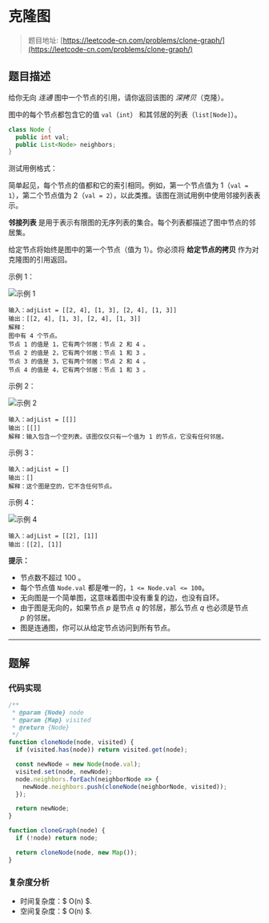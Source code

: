 # 克隆图

> 题目地址: [https://leetcode-cn.com/problems/clone-graph/](https://leetcode-cn.com/problems/clone-graph/)

## 题目描述

给你无向 *连通* 图中一个节点的引用，请你返回该图的 *深拷贝*（克隆）。

图中的每个节点都包含它的值 `val`（`int`） 和其邻居的列表（`list[Node]`）。

```java
class Node {
  public int val;
  public List<Node> neighbors;
}
```

测试用例格式：

简单起见，每个节点的值都和它的索引相同。例如，第一个节点值为 1（`val = 1`），第二个节点值为 2（`val = 2`），以此类推。该图在测试用例中使用邻接列表表示。

**邻接列表** 是用于表示有限图的无序列表的集合。每个列表都描述了图中节点的邻居集。

给定节点将始终是图中的第一个节点（值为 1）。你必须将 **给定节点的拷贝** 作为对克隆图的引用返回。

示例 1：

![示例 1](https://assets.leetcode-cn.com/aliyun-lc-upload/uploads/2020/02/01/133_clone_graph_question.png)

```
输入：adjList = [[2, 4], [1, 3], [2, 4], [1, 3]]
输出：[[2, 4], [1, 3], [2, 4], [1, 3]]
解释：
图中有 4 个节点。
节点 1 的值是 1，它有两个邻居：节点 2 和 4 。
节点 2 的值是 2，它有两个邻居：节点 1 和 3 。
节点 3 的值是 3，它有两个邻居：节点 2 和 4 。
节点 4 的值是 4，它有两个邻居：节点 1 和 3 。
```

示例 2：

![示例 2](https://assets.leetcode-cn.com/aliyun-lc-upload/uploads/2020/02/01/graph.png)

```
输入：adjList = [[]]
输出：[[]]
解释：输入包含一个空列表。该图仅仅只有一个值为 1 的节点，它没有任何邻居。
```

示例 3：

```
输入：adjList = []
输出：[]
解释：这个图是空的，它不含任何节点。
```

示例 4：

![示例 4](https://assets.leetcode-cn.com/aliyun-lc-upload/uploads/2020/02/01/graph-1.png)

```
输入：adjList = [[2], [1]]
输出：[[2], [1]]
```

**提示：**

- 节点数不超过 100 。
- 每个节点值 `Node.val` 都是唯一的，`1 <= Node.val <= 100`。
- 无向图是一个简单图，这意味着图中没有重复的边，也没有自环。
- 由于图是无向的，如果节点 $p$ 是节点 $q$ 的邻居，那么节点 $q$ 也必须是节点 $p$ 的邻居。
- 图是连通图，你可以从给定节点访问到所有节点。

------

## 题解

### 代码实现

```js
/**
 * @param {Node} node
 * @param {Map} visited
 * @return {Node}
 */
function cloneNode(node, visited) {
  if (visited.has(node)) return visited.get(node);

  const newNode = new Node(node.val);
  visited.set(node, newNode);
  node.neighbors.forEach(neighborNode => {
    newNode.neighbors.push(cloneNode(neighborNode, visited));
  });

  return newNode;
}

function cloneGraph(node) {
  if (!node) return node;

  return cloneNode(node, new Map());
}
```

### 复杂度分析

* 时间复杂度：$ O(n) $.
* 空间复杂度：$ O(n) $.
